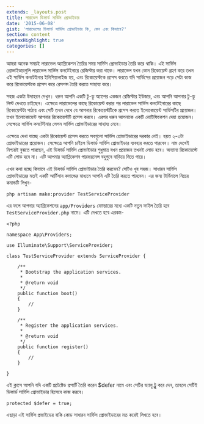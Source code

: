 ```yaml
---
extends: _layouts.post
title: লারাভেল ডিফার্ড সার্ভিস প্রোভাইডার
date: '2015-06-08'
gist: 'লারাভেলের ডিফার্ড সার্ভিস প্রোভাইডার কি, কেন এবং কিভাবে?'
section: content
syntaxHighlight: true
categories: []
---
```


আমরা অনেক সময়ই লারাভেল অ্যাপ্লিকেশন তৈরির সময় সার্ভিস প্রোভাইডার তৈরি করে থাকি। এই সার্ভিস প্রোভাইডারগুলি লারাভেল সার্ভিস কনটেইনারে রেজিস্টার করা থাকে। লারাভেল যখন কোন রিকোয়েস্ট গ্রহণ করে তখন এই সার্ভিস কনটেইনার ইনিশিয়ালাইজ হয়, এবং রিকোয়েস্টকে প্রসেস করতে যদি সার্ভিসের প্রয়োজন পড়ে সেটা কাজ করে রিকোয়েস্টকে প্রসেস করে রেসপন্স তৈরি করতে সাহায্য করে।

সহজ একটা উদাহরন দেখুন। ধরুন আপনি একটি টু-ডু অ্যাপের একজন রেজিস্টার ইউজার, এবং আপনি আপনার টু-ডু লিস্ট দেখতে চাইছেন। এক্ষেত্রে লারাভেলের কাছে রিকোয়েস্ট করার পর লারাভেল সার্ভিস কনটেইনারের কাছে রিকোয়েস্টটা পাঠায় এবং সেটি তখন দেখে যে আপনার রিকোয়েস্টটিকে প্রসেস করতে ইলোকোয়েন্ট সার্ভিসটির প্রয়োজন। তখন ইলোকোয়েন্ট আপনার রিকোয়েস্টটি প্রসেস করবে। এরপর ধরুন আপনাকে একটি নোটিফিকেশন দেয়া প্রয়োজন। সেক্ষেত্রে সার্ভিস কনটেইনার সেসন সার্ভিস প্রোভাইডারের সাহায্য নেবে।

এক্ষেত্রে দেখা যাচ্ছে একটা রিকোয়েস্ট প্রসেস করতে সবগুলো সার্ভিস প্রোভাইডারের দরকার নেই। হয়ত ২-৩টা প্রোভাইডারের প্রয়োজন। সেক্ষেত্রে আপনি চাইলে ডিফার্ড সার্ভিস প্রোভাইডার ব্যবহার করতে পারবেন। নাম দেখেই নিশ্চয়ই বুঝতে পারছেন, এই ডিফার্ড সার্ভিস প্রোভাইডার শুধুমাত্র যখন প্রয়োজন তখনই লোড হবে। অন্যান্য রিকোয়েস্টে এটি লোড হবে না। এটি আপনার অ্যাপ্লিকেশন পারফরমেন্স বহুগুনে বাড়িয়ে দিতে পারে।

এখন কথা হচ্ছে কিভাবে এই ডিফার্ড সার্ভিস প্রোভাইডার তৈরি করবেন? সেটিও খুব সহজ। সাধারন সার্ভিস প্রোভাইডারের মতই একটি আর্টিসান কমান্ডের মাধ্যমে আপনি এটি তৈরি করতে পারবেন। এর জন্য টার্মিনালে নিচের কমান্ডটি লিখুন-

```
php artisan make:provider TestServiceProvider
```

এর ফলে আপনার অ্যাপ্লিকেশনের `app/Providers` ফোল্ডারের মধ্যে একটি নতুন ফাইল তৈরি হবে `TestServiceProvider.php` নামে। এটি দেখতে হবে এরকম-

```
<?php

namespace App\Providers;

use Illuminate\Support\ServiceProvider;

class TestServiceProvider extends ServiceProvider {

    /**
     * Bootstrap the application services.
     *
     * @return void
     */
    public function boot()
    {
        //
    }

    /**
     * Register the application services.
     *
     * @return void
     */
    public function register()
    {
        //
    }

}
```

এই ক্লাসে আপনি যদি একটি প্রটেক্টেড প্রপার্টি তৈরি করেন $defer নামে এবং সেটির ভ্যালু ট্রুু করে দেন, তাহলে সেটিই ডিফার্ড সার্ভিস প্রোভাইডার হিসেবে কাজ করবে।

```
protected $defer = true;
```

এছাড়া এই সার্ভিস প্রভাইডের বাকি কোড সাধারন সার্ভিস প্রোভাইডারের মত করেই লিখতে হবে।

